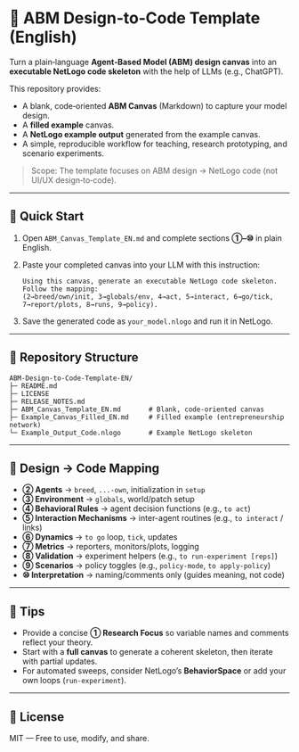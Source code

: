 # 🧠 ABM Design‑to‑Code Template (English)

Turn a plain‑language **Agent‑Based Model (ABM) design canvas** into an **executable NetLogo code skeleton** with the help of LLMs (e.g., ChatGPT).

This repository provides:
- A blank, code‑oriented **ABM Canvas** (Markdown) to capture your model design.
- A **filled example** canvas.
- A **NetLogo example output** generated from the example canvas.
- A simple, reproducible workflow for teaching, research prototyping, and scenario experiments.

> Scope: The template focuses on ABM design → NetLogo code (not UI/UX design‑to‑code).

---

## 🚀 Quick Start

1. Open `ABM_Canvas_Template_EN.md` and complete sections **①–⑩** in plain English.
2. Paste your completed canvas into your LLM with this instruction:

   ```text
   Using this canvas, generate an executable NetLogo code skeleton.
   Follow the mapping: 
   (2→breed/own/init, 3→globals/env, 4→act, 5→interact, 6→go/tick, 7→report/plots, 8→runs, 9→policy).
   ```

3. Save the generated code as `your_model.nlogo` and run it in NetLogo.

---

## 📁 Repository Structure

```
ABM-Design-to-Code-Template-EN/
├─ README.md
├─ LICENSE
├─ RELEASE_NOTES.md
├─ ABM_Canvas_Template_EN.md       # Blank, code-oriented canvas
├─ Example_Canvas_Filled_EN.md     # Filled example (entrepreneurship network)
└─ Example_Output_Code.nlogo       # Example NetLogo skeleton
```

---

## 🧩 Design → Code Mapping

- **② Agents** → `breed`, `...-own`, initialization in `setup`
- **③ Environment** → `globals`, world/patch setup
- **④ Behavioral Rules** → agent decision functions (e.g., `to act`)
- **⑤ Interaction Mechanisms** → inter-agent routines (e.g., `to interact` / links)
- **⑥ Dynamics** → `to go` loop, `tick`, updates
- **⑦ Metrics** → reporters, monitors/plots, logging
- **⑧ Validation** → experiment helpers (e.g., `to run-experiment [reps]`)
- **⑨ Scenarios** → policy toggles (e.g., `policy-mode`, `to apply-policy`)
- **⑩ Interpretation** → naming/comments only (guides meaning, not code)

---

## 🧠 Tips

- Provide a concise **① Research Focus** so variable names and comments reflect your theory.
- Start with a **full canvas** to generate a coherent skeleton, then iterate with partial updates.
- For automated sweeps, consider NetLogo’s **BehaviorSpace** or add your own loops (`run-experiment`).

---

## 🪪 License

MIT — Free to use, modify, and share.
